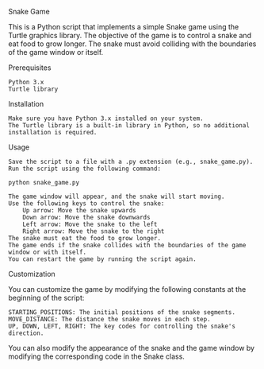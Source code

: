 Snake Game

This is a Python script that implements a simple Snake game using the Turtle graphics library. The objective of the game is to control a snake and eat food to grow longer. The snake must avoid colliding with the boundaries of the game window or itself.

Prerequisites

    Python 3.x
    Turtle library

Installation

    Make sure you have Python 3.x installed on your system.
    The Turtle library is a built-in library in Python, so no additional installation is required.

Usage

    Save the script to a file with a .py extension (e.g., snake_game.py).
    Run the script using the following command:

    python snake_game.py

    The game window will appear, and the snake will start moving.
    Use the following keys to control the snake:
        Up arrow: Move the snake upwards
        Down arrow: Move the snake downwards
        Left arrow: Move the snake to the left
        Right arrow: Move the snake to the right
    The snake must eat the food to grow longer.
    The game ends if the snake collides with the boundaries of the game window or with itself.
    You can restart the game by running the script again.

Customization

You can customize the game by modifying the following constants at the beginning of the script:

    STARTING_POSITIONS: The initial positions of the snake segments.
    MOVE_DISTANCE: The distance the snake moves in each step.
    UP, DOWN, LEFT, RIGHT: The key codes for controlling the snake's direction.

You can also modify the appearance of the snake and the game window by modifying the corresponding code in the Snake class.
